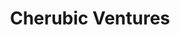---
layout: firm_page
title: "Cherubic Ventures"
id: "cherubic.com"
permalink: "/cherubicventurescherubic.com/"
website: "https://cherubic.com"
offices: "San Francisco (United States), Taipei (Taiwan), Shanghai (China), Tokyo (Japan)"
investment_stages: "Pre-seed, Seed"
portfolio_companies: "Astranis, Bellabeat, Calm, Flexport, Hims & Hers, Paidy, Photomath, Tezign, Trialspark, 91APP"
portfolio_link: "https://cherubic.com/company"
investment_markets: "Consumer, Enterprise Solution, Healthcare, Blockchain, Digital Health, FinTech, SaaS/Software, B2B"
founded_year: "2014"
description: "Cherubic Ventures is a global seed-stage venture capital firm investing in pre-product/market fit companies based in Greater China and the US. They partner with ambitious founders from the earliest stages through growth, providing support and a global network."
linkedin: "https://www.linkedin.com/company/cherubic-ventures/"
twitter: "https://twitter.com/cherubicvc"
instagram: "https://www.instagram.com/cherubicventures/"
team_page: "https://cherubic.com/about"
investor_type: "Venture Capital"
crunchbase: "https://www.crunchbase.com/organization/cherubic-ventures"
pitchbook: "https://pitchbook.com/profiles/investor/58988-17"

# SEO Optimization
meta_title: "Cherubic Ventures - VC Firm - projectstartups.com"
meta_description: "Cherubic Ventures, Cherubic Ventures is a global seed-stage venture capital firm investing in pre-product/market fit companies based in Greater China and the US. They pa..."
meta_keywords: "Cherubic Ventures, Consumer, Enterprise Solution, Healthcare, Blockchain, Digital Health, FinTech, SaaS/Software, B2B, VC firm, venture capital, startup investor, projectstartups.com"
canonical_url: "https://vc.projectstartups.com/cherubicventurescherubic.com/"
---
